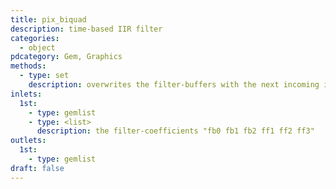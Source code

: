```yaml
---
title: pix_biquad
description: time-based IIR filter
categories:
  - object
pdcategory: Gem, Graphics
methods:
  - type: set
    description: overwrites the filter-buffers with the next incoming image
inlets:
  1st:
    - type: gemlist
    - type: <list>
      description: the filter-coefficients "fb0 fb1 fb2 ff1 ff2 ff3"
outlets:
  1st:
    - type: gemlist
draft: false
---
```

